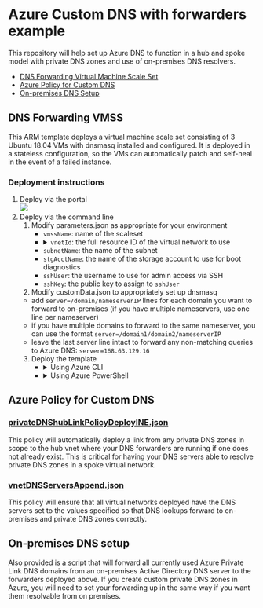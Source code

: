 # Azure Custom DNS with forwarders example

This repository will help set up Azure DNS to function in a hub and spoke model with private DNS zones and use of on-premises DNS resolvers.

- [DNS Forwarding Virtual Machine Scale Set](#dns-forwarding-vmss)
- [Azure Policy for Custom DNS](#azure-policy-for-custom-dns)
- [On-premises DNS Setup](#on-premises-dns-setup)

## DNS Forwarding VMSS
This ARM template deploys a virtual machine scale set consisting of 3 Ubuntu 18.04 VMs with dnsmasq installed and configured. It is deployed in a stateless configuration, so the VMs can automatically patch and self-heal in the event of a failed instance.

### Deployment instructions
1. Deploy via the portal<br>
  <a href="https://portal.azure.com/#create/Microsoft.Template/uri/https%3A%2F%2Fraw.githubusercontent.com%2Fphealy%2Fazure-custom-dns%2Fmaster%2Fvmss-dnsfwd%2Ftemplate-vmss.json"><img src="https://aka.ms/deploytoazurebutton"/></a>
2. Deploy via the command line
    1. Modify parameters.json as appropriate for your environment
        - `vmssName`: name of the scaleset
        - <details>
          <summary>
          <code>vnetId</code>: the full resource ID of the virtual network to use
          </summary>
          <ul>
          <li>via <a href="https://portal.azure.com/">Azure Portal</a>: found in the properties blade of the virtual network</li>
          <li>via <a href="https://docs.microsoft.com/en-us/cli/azure/">Azure CLI</a>: <code>az network vnet show --resource-group rg-hub-network-centralus --name vnet-hub-centralus-001 --query id -o tsv</code></li>
          <li>via <a href="https://docs.microsoft.com/en-us/powershell/azure/">Azure PowerShell</a>: <code>Get-AzVirtualNetwork -ResourceGroupName rg-hub-network-centralus -Name vnet-hub-centralus-001 | Select-Object -ExpandProperty Id</code></li>
          </ul>
          </details>
        - `subnetName`: the name of the subnet
        - `stgAcctName`: the name of the storage account to use for boot diagnostics
        - `sshUser`: the username to use for admin access via SSH
        - `sshKey`: the public key to assign to `sshUser`
    2. Modify customData.json to appropriately set up dnsmasq
      - add `server=/domain/nameserverIP` lines for each domain you want to forward to on-premises (if you have multiple nameservers, use one line per nameserver)
      - if you have multiple domains to forward to the same nameserver, you can use the format `server=/domain1/domain2/nameserverIP`
      - leave the last server line intact to forward any non-matching queries to Azure DNS: `server=168.63.129.16`
    3. Deploy the template
        - <details>
          <summary>
          Using Azure CLI
          </summary>
          <pre><code>az deployment group create \
            --resource-group rg-hub-dnsfwd-centralus \
            --template-file template-vmss.json \
            --parameters @parameters.json \
            --parameters customData=@customData.yaml</code></pre>
          </details>
        - <details>
          <summary>
          Using Azure PowerShell
          </summary>
          <pre><code>New-AzResourceGroupDeployment `
            -ResourceGroupName rg-hub-dnsfwd-centralus `
            -TemplateFile .\template-vmss.json `
            -TemplateParameterFile .\parameters.json `
            -customData $(Get-Content .\customData.yaml -Raw)</code></pre>
          </details>

## Azure Policy for Custom DNS

### [privateDNShubLinkPolicyDeployINE.json](azure-policy/privateDNShubLinkPolicyDeployINE.json)
This policy will automatically deploy a link from any private DNS zones in scope to the hub vnet where your DNS forwarders are running if one does not already exist. This is critical for having your DNS servers able to resolve private DNS zones in a spoke virtual network.

### [vnetDNSServersAppend.json](azure-policy/vnetDNSServersAppend.json)
This policy will ensure that all virtual networks deployed have the DNS servers set to the values specified so that DNS lookups forward to on-premises and private DNS zones correctly.

## On-premises DNS setup

Also provided is [a script](ad-dns/Add-AzureDNSFowarderZones.ps1) that will forward all currently used Azure Private Link DNS domains from an on-premises Active Directory DNS server to the forwarders deployed above. If you create custom private DNS zones in Azure, you will need to set your forwarding up in the same way if you want them resolvable from on premises.